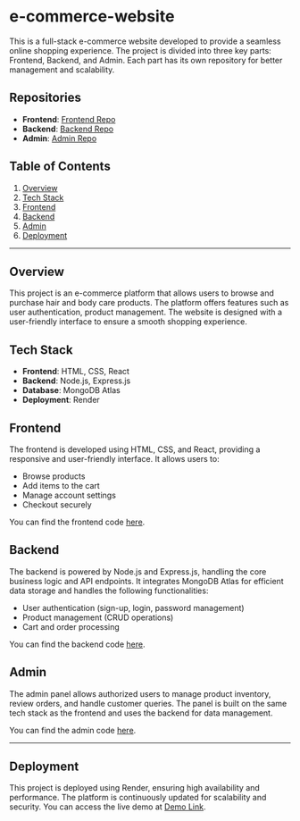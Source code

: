 # e-commerce-website

This is a full-stack e-commerce website developed to provide a seamless online shopping experience. The project is divided into three key parts: Frontend, Backend, and Admin. Each part has its own repository for better management and scalability.

## Repositories

- **Frontend**: [Frontend Repo](https://github.com/lhchi04/e-commerce-website-frontend)
- **Backend**: [Backend Repo](https://github.com/lhchi04/e-commerce-website-backend)
- **Admin**: [Admin Repo](https://github.com/lhchi04/e-commerce-website-admin)

## Table of Contents

1. [Overview](#overview)
2. [Tech Stack](#tech-stack)
3. [Frontend](#frontend)
4. [Backend](#backend)
5. [Admin](#admin)
6. [Deployment](#deployment)

---

## Overview

This project is an e-commerce platform that allows users to browse and purchase hair and body care products. The platform offers features such as user authentication, product management. The website is designed with a user-friendly interface to ensure a smooth shopping experience.

## Tech Stack

- **Frontend**: HTML, CSS, React
- **Backend**: Node.js, Express.js
- **Database**: MongoDB Atlas
- **Deployment**: Render

## Frontend

The frontend is developed using HTML, CSS, and React, providing a responsive and user-friendly interface. It allows users to:

- Browse products
- Add items to the cart
- Manage account settings
- Checkout securely

You can find the frontend code [here](https://github.com/lhchi04/e-commerce-website-frontend).

## Backend

The backend is powered by Node.js and Express.js, handling the core business logic and API endpoints. It integrates MongoDB Atlas for efficient data storage and handles the following functionalities:

- User authentication (sign-up, login, password management)
- Product management (CRUD operations)
- Cart and order processing

You can find the backend code [here](https://github.com/lhchi04/e-commerce-website-backend).

## Admin

The admin panel allows authorized users to manage product inventory, review orders, and handle customer queries. The panel is built on the same tech stack as the frontend and uses the backend for data management.

You can find the admin code [here](https://github.com/lhchi04/e-commerce-website-admin).


---

## Deployment

This project is deployed using Render, ensuring high availability and performance. The platform is continuously updated for scalability and security. You can access the live demo at [Demo Link](https://e-commerce-website-admin.onrender.com).
